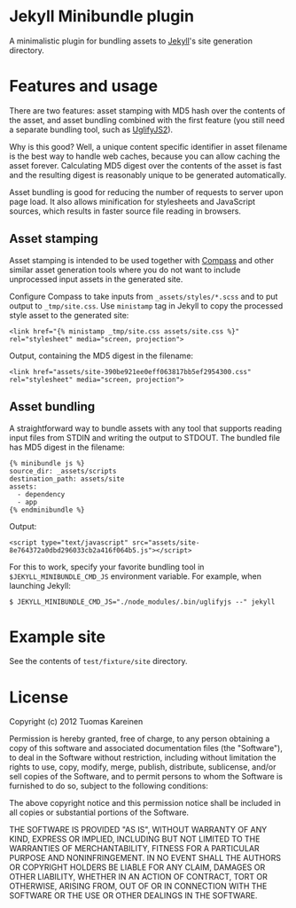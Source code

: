# Jekyll Minibundle plugin

A minimalistic plugin for bundling assets to
[Jekyll](https://github.com/mojombo/jekyll)'s site generation
directory.

# Features and usage

There are two features: asset stamping with MD5 hash over the contents
of the asset, and asset bundling combined with the first feature (you
still need a separate bundling tool, such as
[UglifyJS2](https://github.com/mishoo/UglifyJS2)).

Why is this good? Well, a unique content specific identifier in asset
filename is the best way to handle web caches, because you can allow
caching the asset forever. Calculating MD5 digest over the contents of
the asset is fast and the resulting digest is reasonably unique to be
generated automatically.

Asset bundling is good for reducing the number of requests to server
upon page load. It also allows minification for stylesheets and
JavaScript sources, which results in faster source file reading in
browsers.

## Asset stamping

Asset stamping is intended to be used together with
[Compass](http://compass-style.org/) and other similar asset
generation tools where you do not want to include unprocessed input
assets in the generated site.

Configure Compass to take inputs from `_assets/styles/*.scss` and to
put output to `_tmp/site.css`. Use `ministamp` tag in Jekyll to copy
the processed style asset to the generated site:

    <link href="{% ministamp _tmp/site.css assets/site.css %}" rel="stylesheet" media="screen, projection">

Output, containing the MD5 digest in the filename:

    <link href="assets/site-390be921ee0eff063817bb5ef2954300.css" rel="stylesheet" media="screen, projection">

## Asset bundling

A straightforward way to bundle assets with any tool that supports
reading input files from STDIN and writing the output to STDOUT. The
bundled file has MD5 digest in the filename:

    {% minibundle js %}
    source_dir: _assets/scripts
    destination_path: assets/site
    assets:
      - dependency
      - app
    {% endminibundle %}

Output:

    <script type="text/javascript" src="assets/site-8e764372a0dbd296033cb2a416f064b5.js"></script>

For this to work, specify your favorite bundling tool in
`$JEKYLL_MINIBUNDLE_CMD_JS` environment variable. For example, when
launching Jekyll:

    $ JEKYLL_MINIBUNDLE_CMD_JS="./node_modules/.bin/uglifyjs --" jekyll

# Example site

See the contents of `test/fixture/site` directory.

# License

Copyright (c) 2012 Tuomas Kareinen

Permission is hereby granted, free of charge, to any person obtaining a copy
of this software and associated documentation files (the "Software"), to deal
in the Software without restriction, including without limitation the rights
to use, copy, modify, merge, publish, distribute, sublicense, and/or sell
copies of the Software, and to permit persons to whom the Software is
furnished to do so, subject to the following conditions:

The above copyright notice and this permission notice shall be included in
all copies or substantial portions of the Software.

THE SOFTWARE IS PROVIDED "AS IS", WITHOUT WARRANTY OF ANY KIND, EXPRESS OR
IMPLIED, INCLUDING BUT NOT LIMITED TO THE WARRANTIES OF MERCHANTABILITY,
FITNESS FOR A PARTICULAR PURPOSE AND NONINFRINGEMENT. IN NO EVENT SHALL THE
AUTHORS OR COPYRIGHT HOLDERS BE LIABLE FOR ANY CLAIM, DAMAGES OR OTHER
LIABILITY, WHETHER IN AN ACTION OF CONTRACT, TORT OR OTHERWISE, ARISING FROM,
OUT OF OR IN CONNECTION WITH THE SOFTWARE OR THE USE OR OTHER DEALINGS IN
THE SOFTWARE.
